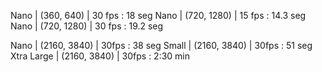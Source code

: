 Nano       | (360, 640)   | 30 fps  :   18 seg
Nano       | (720, 1280)  | 15 fps  :   14.3 seg
Nano       | (720, 1280)  | 30 fps  :   19.2 seg 

Nano       | (2160, 3840) | 30fps   :   38 seg
Small      | (2160, 3840) | 30fps   :   51 seg
Xtra Large | (2160, 3840) | 30fps   :   2:30 min